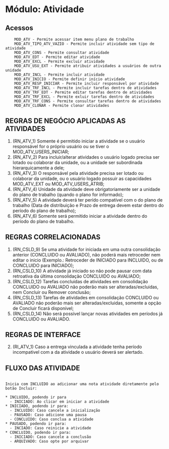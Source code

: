 # Módulo: Atividade

## Acessos  

~~~text
    MOD_ATV - Permite acessar item menu plano de trabalho
    MOD_ATV_TIPO_ATV_VAZIO - Permite incluir atividade sem tipo de atividade
    MOD_ATV_CONS - Permite consultar atividade
    MOD_ATV_EDT - Permite editar atividade
    MOD_ATV_EXCL - Permite excluir atividade
    MOD_ATV_USU_EXT - Permite atribuir atividades a usuários de outra unidade
    MOD_ATV_INCL - Permite incluir atividade
    MOD_ATV_INICIO - Permite definir início atividade
    MOD_ATV_RESP_INICIAR - Permite incluir responsável por atividade
    MOD_ATV_TRF_INCL - Permite incluir tarefas dentro de atividades
    MOD_ATV_TRF_EDT - Permite editar tarefas dentro de atividades
    MOD_ATV_TRF_EXCL - Permite exluir tarefas dentro de atividades
    MOD_ATV_TRF_CONS - Permite consultar tarefas dentro de atividades
    MOD_ATV_CLONAR - Permite clonar atividades
~~~

## REGRAS DE NEGÓCIO APLICADAS AS ATIVIDADES

1. (RN_ATV_1) Somente é permitido iniciar a atividade se o usuário responsável for o próprio usuário ou se tiver o MOD_ATV_USERS_INICIAR;
2. (RN_ATV_2) Para incluir/alterar atividades o usuário logado precisa ser lotado ou colaborar da unidade, ou a unidade ser subordinada hierarquicamente a dele;
3. (RN_ATV_3) O responsável pela atividade precisa ser lotado ou colaborar da unidade, ou o usuário logado possuir as capacidades MOD_ATV_EXT ou MOD_ATV_USERS_ATRIB;
4. (RN_ATV_4) Unidade da atividade deve obrigatoriamente ser a unidade do plano de trabalho (quando o plano for informado);
5. (RN_ATV_5) A atividade deverá ter perído compatível com o do plano de trabalho (Data de distribuição e Prazo de entrega devem estar dentro do período do plano de trabalho);
6. (RN_ATV_6) Somente será permitido iniciar a atividade dentro do período do plano de trabalho.

## REGRAS CORRELACIONADAS

1. (RN_CSLD_9) Se uma atividade for iniciada em uma outra consolidação anterior (CONCLUIDO ou AVALIADO), não poderá mais retroceder nem editar o inicio (Exemplo.: Retroceder de INICIADO para INCLUIDO, ou de CONCLUIDO para INICIADO);
2. (RN_CSLD_10) A atividade já iniciado so não pode pausar com data retroativa da última consolidação CONCLUIDO ou AVALIADO;
3. (RN_CSLD_12) Tarefas concluidas de atividades em consolidação CONCLUIDO ou AVALIADO não poderão mais ser alteradas/excluidas, nem Concluir ou Remover conclusão;
4. (RN_CSLD_13) Tarefas de atividades em consolidação CONCLUIDO ou AVALIADO não poderão mais ser alteradas/excluidas, somente a opção de Concluir ficará disponível;
5. (RN_CSLD_14) Não será possível lançar novas atividades em períodos já CONCLUIDO ou AVALIADO.

## REGRAS DE INTERFACE

2. (RI_ATV_1) Caso a entrega vinculada a atividade tenha período incompativel com a da atividade o usuário deverá ser alertado.

## FLUXO DAS ATIVIDADE

~~~text

Inicia com INCLUIDO ao adicionar uma nota atividade diretamente pelo botão Incluir:

* INCLUIDO, podendo ir para
  - INICIADO: Ao clicar em iniciar a atividade
* INICIADO, podendo ir para:
  - INCLUIDO: Caso cancele a inicialização
  - PAUSADO: Caso adicione uma pausa
  - CONCLUIDO: Caso conclua a atividade
* PAUSADO, podendo ir para:
  - INCIADO: Caso reinicie a atividade
* CONCLUIDO, podendo ir para:
  - INICIADO: Caso cancele a conclusão
  - ARQUIVADO: Caso opte por arquivar

~~~